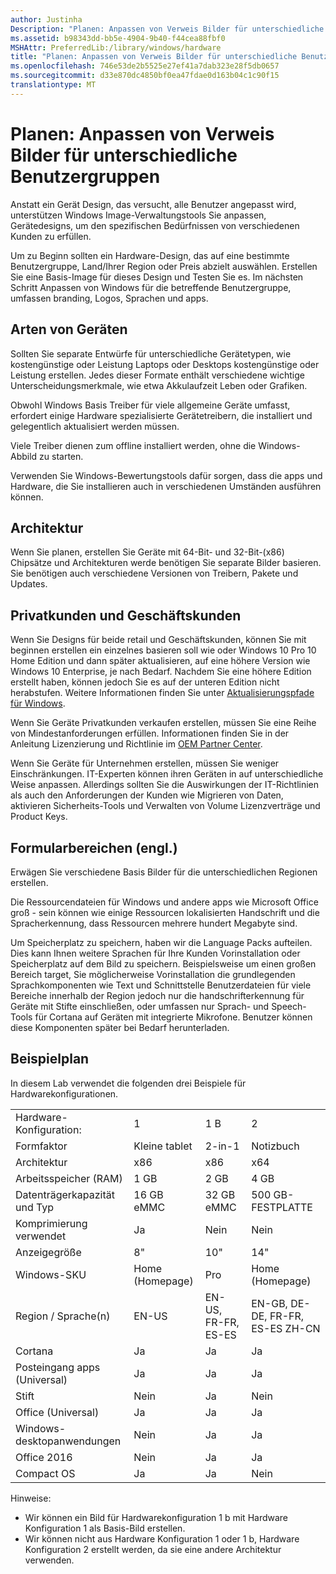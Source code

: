 ```yaml
---
author: Justinha
Description: "Planen: Anpassen von Verweis Bilder für unterschiedliche Benutzergruppen"
ms.assetid: b98343dd-bb5e-4904-9b40-f44cea88fbf0
MSHAttr: PreferredLib:/library/windows/hardware
title: "Planen: Anpassen von Verweis Bilder für unterschiedliche Benutzergruppen"
ms.openlocfilehash: 746e53de2b5525e27ef41a7dab323e28f5db0657
ms.sourcegitcommit: d33e870dc4850bf0ea47fdae0d163b04c1c90f15
translationtype: MT
---
```

# <a name="planning-customizing-reference-images-for-different-audiences"></a>Planen: Anpassen von Verweis Bilder für unterschiedliche Benutzergruppen

Anstatt ein Gerät Design, das versucht, alle Benutzer angepasst wird, unterstützen Windows Image-Verwaltungstools Sie anpassen, Gerätedesigns, um den spezifischen Bedürfnissen von verschiedenen Kunden zu erfüllen.

Um zu Beginn sollten ein Hardware-Design, das auf eine bestimmte Benutzergruppe, Land/Ihrer Region oder Preis abzielt auswählen. Erstellen Sie eine Basis-Image für dieses Design und Testen Sie es. Im nächsten Schritt Anpassen von Windows für die betreffende Benutzergruppe, umfassen branding, Logos, Sprachen und apps.

## <a name="span-iddevicetypesspanspan-iddevicetypesspanspan-iddevicetypesspandevice-types"></a><span id="Device_types"></span><span id="device_types"></span><span id="DEVICE_TYPES"></span>Arten von Geräten

Sollten Sie separate Entwürfe für unterschiedliche Gerätetypen, wie kostengünstige oder Leistung Laptops oder Desktops kostengünstige oder Leistung erstellen. Jedes dieser Formate enthält verschiedene wichtige Unterscheidungsmerkmale, wie etwa Akkulaufzeit Leben oder Grafiken.

Obwohl Windows Basis Treiber für viele allgemeine Geräte umfasst, erfordert einige Hardware spezialisierte Gerätetreibern, die installiert und gelegentlich aktualisiert werden müssen.

Viele Treiber dienen zum offline installiert werden, ohne die Windows-Abbild zu starten.

Verwenden Sie Windows-Bewertungstools dafür sorgen, dass die apps und Hardware, die Sie installieren auch in verschiedenen Umständen ausführen können.

## <a name="span-idarchitecturespanspan-idarchitecturespanspan-idarchitecturespanarchitecture"></a><span id="Architecture"></span><span id="architecture"></span><span id="ARCHITECTURE"></span>Architektur

Wenn Sie planen, erstellen Sie Geräte mit 64-Bit- und 32-Bit-(x86) Chipsätze und Architekturen werde benötigen Sie separate Bilder basieren. Sie benötigen auch verschiedene Versionen von Treibern, Pakete und Updates.

## <a name="span-idretailcustomersandbusinesscustomersspanspan-idretailcustomersandbusinesscustomersspanspan-idretailcustomersandbusinesscustomersspanretail-customers-and-business-customers"></a><span id="Retail_customers_and_business_customers"></span><span id="retail_customers_and_business_customers"></span><span id="RETAIL_CUSTOMERS_AND_BUSINESS_CUSTOMERS"></span>Privatkunden und Geschäftskunden

Wenn Sie Designs für beide retail und Geschäftskunden, können Sie mit beginnen erstellen ein einzelnes basieren soll wie oder Windows 10 Pro 10 Home Edition und dann später aktualisieren, auf eine höhere Version wie Windows 10 Enterprise, je nach Bedarf. Nachdem Sie eine höhere Edition erstellt haben, können jedoch Sie es auf der unteren Edition nicht herabstufen. Weitere Informationen finden Sie unter [Aktualisierungspfade für Windows](http://go.microsoft.com/fwlink/?LinkId=526838).

Wenn Sie Geräte Privatkunden verkaufen erstellen, müssen Sie eine Reihe von Mindestanforderungen erfüllen. Informationen finden Sie in der Anleitung Lizenzierung und Richtlinie im [OEM Partner Center](http://go.microsoft.com/fwlink/?LinkId=131358).

Wenn Sie Geräte für Unternehmen erstellen, müssen Sie weniger Einschränkungen. IT-Experten können ihren Geräten in auf unterschiedliche Weise anpassen. Allerdings sollten Sie die Auswirkungen der IT-Richtlinien als auch den Anforderungen der Kunden wie Migrieren von Daten, aktivieren Sicherheits-Tools und Verwalten von Volume Lizenzverträge und Product Keys.

## <a name="span-idregionsspanspan-idregionsspanspan-idregionsspanregions"></a><span id="Regions"></span><span id="regions"></span><span id="REGIONS"></span>Formularbereichen (engl.)

Erwägen Sie verschiedene Basis Bilder für die unterschiedlichen Regionen erstellen.

Die Ressourcendateien für Windows und andere apps wie Microsoft Office groß - sein können wie einige Ressourcen lokalisierten Handschrift und die Spracherkennung, dass Ressourcen mehrere hundert Megabyte sind.

Um Speicherplatz zu speichern, haben wir die Language Packs aufteilen. Dies kann Ihnen weitere Sprachen für Ihre Kunden Vorinstallation oder Speicherplatz auf dem Bild zu speichern. Beispielsweise um einen großen Bereich target, Sie möglicherweise Vorinstallation die grundlegenden Sprachkomponenten wie Text und Schnittstelle Benutzerdateien für viele Bereiche innerhalb der Region jedoch nur die handschrifterkennung für Geräte mit Stifte einschließen, oder umfassen nur Sprach- und Speech-Tools für Cortana auf Geräten mit integrierte Mikrofone. Benutzer können diese Komponenten später bei Bedarf herunterladen.

## <a name="span-idsampleplanspanspan-idsampleplanspanspan-idsampleplanspansample-plan"></a><span id="Sample_plan"></span><span id="sample_plan"></span><span id="SAMPLE_PLAN"></span>Beispielplan

In diesem Lab verwendet die folgenden drei Beispiele für Hardwarekonfigurationen.

|                              |              |                     |                                   |
|------------------------------|--------------|---------------------|-----------------------------------|
| Hardware-Konfiguration:      | 1            | 1 B                  | 2                                 |
| Formfaktor                  | Kleine tablet | 2-in-1              | Notizbuch                          |
| Architektur                 | x86          | x86                 | x64                               |
| Arbeitsspeicher (RAM)                          | 1 GB         | 2 GB                | 4 GB                              |
| Datenträgerkapazität und Typ       | 16 GB eMMC   | 32 GB eMMC          | 500 GB-FESTPLATTE                        |
| Komprimierung verwendet        | Ja          | Nein                  | Nein                                |
| Anzeigegröße                 | 8"           | 10"                 | 14"                               |
| Windows-SKU                  | Home (Homepage)          | Pro                 | Home (Homepage)                               |
| Region / Sprache(n)           | EN-US        | EN-US, FR-FR, ES-ES | EN-GB, DE-DE, FR-FR, ES-ES ZH-CN |
| Cortana                      | Ja          | Ja                 | Ja                               |
| Posteingang apps (Universal)       | Ja          | Ja                 | Ja                               |
| Stift                          | Nein           | Ja                 | Nein                                |
| Office (Universal)           | Ja          | Ja                 | Ja                               |
| Windows-desktopanwendungen | Nein           | Ja                 | Ja                               |
| Office 2016                  | Nein           | Ja                 | Ja                               |
| Compact OS                   | Ja          | Ja                 | Nein                                |
 
 Hinweise:
* Wir können ein Bild für Hardwarekonfiguration 1 b mit Hardware Konfiguration 1 als Basis-Bild erstellen.
* Wir können nicht aus Hardware Konfiguration 1 oder 1 b, Hardware Konfiguration 2 erstellt werden, da sie eine andere Architektur verwenden.
